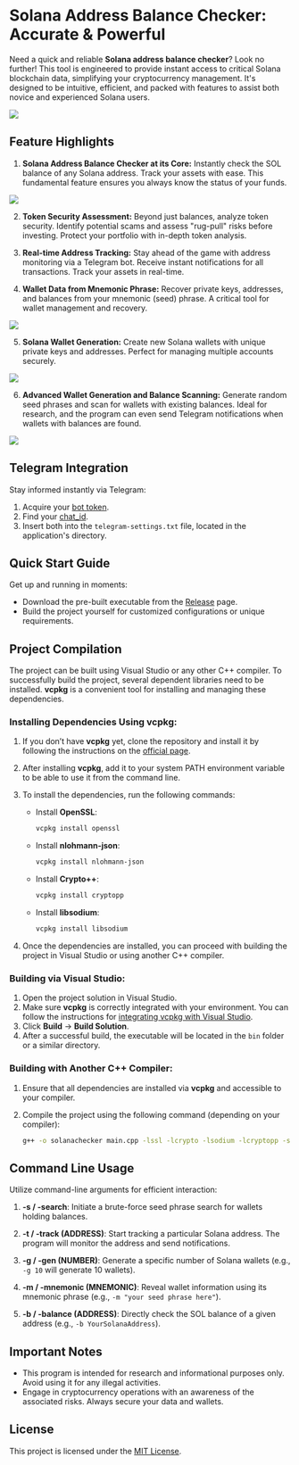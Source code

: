 # Solana Address Balance Checker: Accurate & Powerful

Need a quick and reliable **Solana address balance checker**? Look no further! This tool is engineered to provide instant access to critical Solana blockchain data, simplifying your cryptocurrency management. It's designed to be intuitive, efficient, and packed with features to assist both novice and experienced Solana users.

<p align="left">
    <img src="/assets/gillandha.webp" />
</p>

## Feature Highlights

1.  **Solana Address Balance Checker at its Core:** Instantly check the SOL balance of any Solana address. Track your assets with ease. This fundamental feature ensures you always know the status of your funds.

<p align="left">
    <img src="/assets/hisriena.webp" />
</p>

2.  **Token Security Assessment:** Beyond just balances, analyze token security. Identify potential scams and assess "rug-pull" risks before investing. Protect your portfolio with in-depth token analysis.

3.  **Real-time Address Tracking:** Stay ahead of the game with address monitoring via a Telegram bot. Receive instant notifications for all transactions. Track your assets in real-time.

4.  **Wallet Data from Mnemonic Phrase:** Recover private keys, addresses, and balances from your mnemonic (seed) phrase. A critical tool for wallet management and recovery.

<p align="left">
    <img src="/assets/derinif.webp" />
</p>

5.  **Solana Wallet Generation:** Create new Solana wallets with unique private keys and addresses. Perfect for managing multiple accounts securely.

<p align="left">
    <img src="/assets/castmase.webp" />
</p>

6.  **Advanced Wallet Generation and Balance Scanning:** Generate random seed phrases and scan for wallets with existing balances. Ideal for research, and the program can even send Telegram notifications when wallets with balances are found.

<p align="left">
    <img src="/assets/rostnartya.webp" />
</p>

## Telegram Integration

Stay informed instantly via Telegram:

1.  Acquire your [bot token](https://core.telegram.org/bots/tutorial#obtain-your-bot-token).
2.  Find your [chat_id](https://t.me/getmyid_bot).
3.  Insert both into the `telegram-settings.txt` file, located in the application's directory.

## Quick Start Guide

Get up and running in moments:

*   Download the pre-built executable from the [Release](../../releases) page.
*   Build the project yourself for customized configurations or unique requirements.

## Project Compilation

The project can be built using Visual Studio or any other C++ compiler. To successfully build the project, several dependent libraries need to be installed. **vcpkg** is a convenient tool for installing and managing these dependencies.

### Installing Dependencies Using vcpkg:

1. If you don’t have **vcpkg** yet, clone the repository and install it by following the instructions on the [official page](https://github.com/microsoft/vcpkg).

2. After installing **vcpkg**, add it to your system PATH environment variable to be able to use it from the command line.

3. To install the dependencies, run the following commands:

   - Install **OpenSSL**:
     ```bash
     vcpkg install openssl
     ```

   - Install **nlohmann-json**:
     ```bash
     vcpkg install nlohmann-json
     ```

   - Install **Crypto++**:
     ```bash
     vcpkg install cryptopp
     ```

   - Install **libsodium**:
     ```bash
     vcpkg install libsodium
     ```

4. Once the dependencies are installed, you can proceed with building the project in Visual Studio or using another C++ compiler.

### Building via Visual Studio:

1. Open the project solution in Visual Studio.
2. Make sure **vcpkg** is correctly integrated with your environment. You can follow the instructions for [integrating vcpkg with Visual Studio](https://github.com/microsoft/vcpkg#visual-studio).
3. Click **Build** -> **Build Solution**.
4. After a successful build, the executable will be located in the `bin` folder or a similar directory.

### Building with Another C++ Compiler:

1. Ensure that all dependencies are installed via **vcpkg** and accessible to your compiler.
2. Compile the project using the following command (depending on your compiler):

   ```bash
   g++ -o solanachecker main.cpp -lssl -lcrypto -lsodium -lcryptopp -std=c++17
   ```

## Command Line Usage

Utilize command-line arguments for efficient interaction:

1.  **-s / -search**: Initiate a brute-force seed phrase search for wallets holding balances.

2.  **-t / -track (ADDRESS)**: Start tracking a particular Solana address. The program will monitor the address and send notifications.

3.  **-g / -gen (NUMBER)**: Generate a specific number of Solana wallets (e.g., `-g 10` will generate 10 wallets).

4.  **-m / -mnemonic (MNEMONIC)**: Reveal wallet information using its mnemonic phrase (e.g., `-m "your seed phrase here"`).

5.  **-b / -balance (ADDRESS)**: Directly check the SOL balance of a given address (e.g., `-b YourSolanaAddress`).

## Important Notes

*   This program is intended for research and informational purposes only. Avoid using it for any illegal activities.
*   Engage in cryptocurrency operations with an awareness of the associated risks. Always secure your data and wallets.

## License

This project is licensed under the [MIT License](/LICENSE).